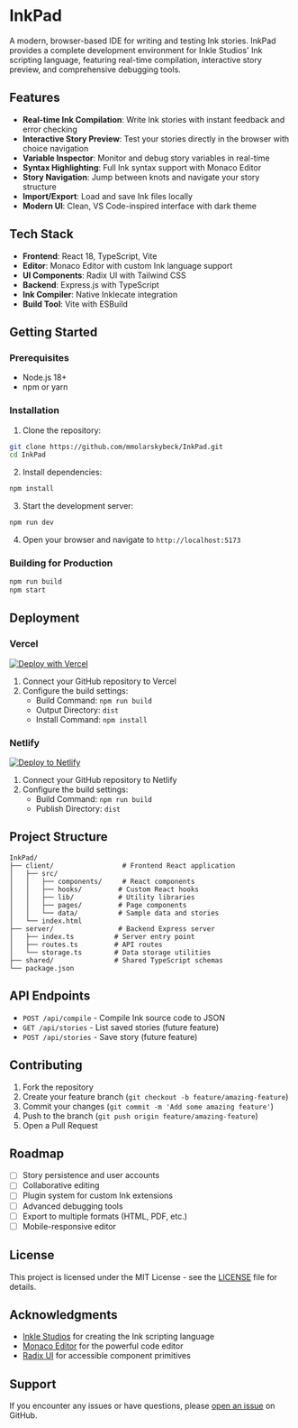 # InkPad

A modern, browser-based IDE for writing and testing Ink stories. InkPad provides a complete development environment for Inkle Studios' Ink scripting language, featuring real-time compilation, interactive story preview, and comprehensive debugging tools.

## Features

- **Real-time Ink Compilation**: Write Ink stories with instant feedback and error checking
- **Interactive Story Preview**: Test your stories directly in the browser with choice navigation
- **Variable Inspector**: Monitor and debug story variables in real-time
- **Syntax Highlighting**: Full Ink syntax support with Monaco Editor
- **Story Navigation**: Jump between knots and navigate your story structure
- **Import/Export**: Load and save Ink files locally
- **Modern UI**: Clean, VS Code-inspired interface with dark theme

## Tech Stack

- **Frontend**: React 18, TypeScript, Vite
- **Editor**: Monaco Editor with custom Ink language support
- **UI Components**: Radix UI with Tailwind CSS
- **Backend**: Express.js with TypeScript
- **Ink Compiler**: Native Inklecate integration
- **Build Tool**: Vite with ESBuild

## Getting Started

### Prerequisites

- Node.js 18+ 
- npm or yarn

### Installation

1. Clone the repository:
```bash
git clone https://github.com/mmolarskybeck/InkPad.git
cd InkPad
```

2. Install dependencies:
```bash
npm install
```

3. Start the development server:
```bash
npm run dev
```

4. Open your browser and navigate to `http://localhost:5173`

### Building for Production

```bash
npm run build
npm start
```

## Deployment

### Vercel

[![Deploy with Vercel](https://vercel.com/button)](https://vercel.com/new/clone?repository-url=https://github.com/mmolarskybeck/InkPad)

1. Connect your GitHub repository to Vercel
2. Configure the build settings:
   - Build Command: `npm run build`
   - Output Directory: `dist`
   - Install Command: `npm install`

### Netlify

[![Deploy to Netlify](https://www.netlify.com/img/deploy/button.svg)](https://app.netlify.com/start/deploy?repository=https://github.com/mmolarskybeck/InkPad)

1. Connect your GitHub repository to Netlify
2. Configure the build settings:
   - Build Command: `npm run build`
   - Publish Directory: `dist`

## Project Structure

```
InkPad/
├── client/                 # Frontend React application
│   ├── src/
│   │   ├── components/     # React components
│   │   ├── hooks/         # Custom React hooks
│   │   ├── lib/           # Utility libraries
│   │   ├── pages/         # Page components
│   │   └── data/          # Sample data and stories
│   └── index.html
├── server/                # Backend Express server
│   ├── index.ts          # Server entry point
│   ├── routes.ts         # API routes
│   └── storage.ts        # Data storage utilities
├── shared/               # Shared TypeScript schemas
└── package.json
```

## API Endpoints

- `POST /api/compile` - Compile Ink source code to JSON
- `GET /api/stories` - List saved stories (future feature)
- `POST /api/stories` - Save story (future feature)

## Contributing

1. Fork the repository
2. Create your feature branch (`git checkout -b feature/amazing-feature`)
3. Commit your changes (`git commit -m 'Add some amazing feature'`)
4. Push to the branch (`git push origin feature/amazing-feature`)
5. Open a Pull Request

## Roadmap

- [ ] Story persistence and user accounts
- [ ] Collaborative editing
- [ ] Plugin system for custom Ink extensions
- [ ] Advanced debugging tools
- [ ] Export to multiple formats (HTML, PDF, etc.)
- [ ] Mobile-responsive editor

## License

This project is licensed under the MIT License - see the [LICENSE](LICENSE) file for details.

## Acknowledgments

- [Inkle Studios](https://www.inklestudios.com/) for creating the Ink scripting language
- [Monaco Editor](https://microsoft.github.io/monaco-editor/) for the powerful code editor
- [Radix UI](https://www.radix-ui.com/) for accessible component primitives

## Support

If you encounter any issues or have questions, please [open an issue](https://github.com/mmolarskybeck/InkPad/issues) on GitHub.
